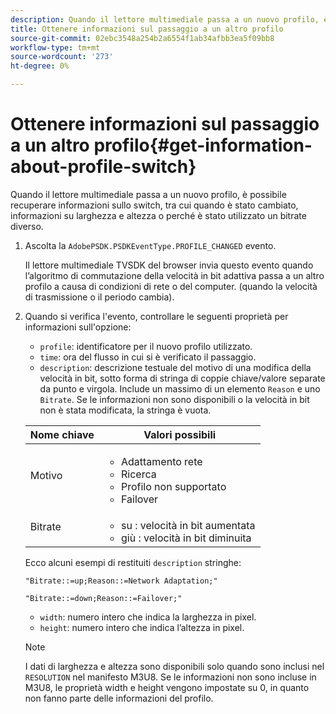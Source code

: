 ```yaml
---
description: Quando il lettore multimediale passa a un nuovo profilo, è possibile recuperare informazioni sullo switch, tra cui quando è stato cambiato, informazioni su larghezza e altezza o perché è stato utilizzato un bitrate diverso.
title: Ottenere informazioni sul passaggio a un altro profilo
source-git-commit: 02ebc3548a254b2a6554f1ab34afbb3ea5f09bb8
workflow-type: tm+mt
source-wordcount: '273'
ht-degree: 0%

---
```


# Ottenere informazioni sul passaggio a un altro profilo{#get-information-about-profile-switch}

Quando il lettore multimediale passa a un nuovo profilo, è possibile recuperare informazioni sullo switch, tra cui quando è stato cambiato, informazioni su larghezza e altezza o perché è stato utilizzato un bitrate diverso.

1. Ascolta la `AdobePSDK.PSDKEventType.PROFILE_CHANGED` evento.

   Il lettore multimediale TVSDK del browser invia questo evento quando l’algoritmo di commutazione della velocità in bit adattiva passa a un altro profilo a causa di condizioni di rete o del computer. (quando la velocità di trasmissione o il periodo cambia).
1. Quando si verifica l&#39;evento, controllare le seguenti proprietà per informazioni sull&#39;opzione:

   * `profile`: identificatore per il nuovo profilo utilizzato.
   * `time`: ora del flusso in cui si è verificato il passaggio.
   * `description`: descrizione testuale del motivo di una modifica della velocità in bit, sotto forma di stringa di coppie chiave/valore separate da punto e virgola. Include un massimo di un elemento `Reason` e uno `Bitrate`. Se le informazioni non sono disponibili o la velocità in bit non è stata modificata, la stringa è vuota.

   <table id="table_E400FD9C57FF40CBAC14AF6847CD8301"> 
    <thead> 
      <tr> 
      <th colname="col1" class="entry"> Nome chiave </th> 
      <th colname="col2" class="entry"> Valori possibili </th> 
      </tr> 
    </thead>
    <tbody> 
      <tr> 
      <td colname="col1"> <span class="codeph"> Motivo </span> </td> 
      <td colname="col2"> 
        <ul id="ul_37DDE3F297634ED6B47DF5D73F969369"> 
        <li id="li_E374B029E1AF40689D70A9D30E057C5B">Adattamento rete </li> 
        <li id="li_753862EEF1C9474EA8E20C89F5EF5D8D">Ricerca </li> 
        <li id="li_EC14923F92CF4D11A47928A8D2DE6D8B">Profilo non supportato </li> 
        <li id="li_695AB4A89C9D4833AF6D8B6424FC912B">Failover </li> 
        </ul> </td> 
      </tr> 
      <tr> 
      <td colname="col1"> <span class="codeph"> Bitrate </span> </td> 
      <td colname="col2"> 
        <ul id="ul_1B49BD90A91147359712E1AFD8877E23"> 
        <li id="li_1C8E593C65D34742B14A8D0EAD43E0A9"> <span class="codeph"> su </span>: velocità in bit aumentata </li> 
        <li id="li_B1A00E3985A849B6855E15CF70D79BB8"> <span class="codeph"> giù </span>: velocità in bit diminuita </li> 
        </ul> </td> 
      </tr> 
    </tbody> 
    </table>

   Ecco alcuni esempi di restituiti `description` stringhe:

   ```
   "Bitrate::=up;Reason::=Network Adaptation;" 
   
   "Bitrate::=down;Reason::=Failover;"
   ```

   * `width`: numero intero che indica la larghezza in pixel.
   * `height`: numero intero che indica l’altezza in pixel.

   >[!NOTE]
   >
   >I dati di larghezza e altezza sono disponibili solo quando sono inclusi nel `RESOLUTION` nel manifesto M3U8. Se le informazioni non sono incluse in M3U8, le proprietà width e height vengono impostate su 0, in quanto non fanno parte delle informazioni del profilo.

